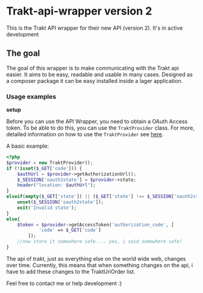 Trakt-api-wrapper version 2
=================

This is the Trakt API wrapper for their new API (version 2). It's in active development

## The goal

The goal of this wrapper is to make communicating with the Trakt api easier. It aims to be easy, readable and usable in many cases. Designed as a composer package it can be easy installed inside a lager application.

### Usage examples

__setup__

Before you can use the API Wrapper, you need to obtain a OAuth Access token. To be able to do this, you can use the 
`TraktProvider` class. For more, detailed information on how to use the `TraktProvider` see [here][oauth2-client].

A basic example:

```PHP
<?php
$provider = new TraktProvider();
if (!isset($_GET['code'])) {
    $authUrl = $provider->getAuthorizationUrl();
    $_SESSION['oauth2state'] = $provider->state;
    header("location: $authUrl");
}
elseif(empty($_GET['state']) || ($_GET['state'] !== $_SESSION['oauth2state'])){
    unset($_SESSION['oauth2state']);
    exit('Invalid state');
}
else{
    $token = $provider->getAccessToken('authorization_code', [
            'code' => $_GET['code']
        ]);
    //now store it somewhere safe.... yes, i said somewhere safe! 
}
```

The api of trakt, just as everything else on the world wide web, changes over time. Currently, this means that when something changes on the api, i have to add these changes to the TraktUriOrder list. 

Feel free to contact me or help development :)

[oauth2-client]: https://github.com/thephpleague/oauth2-client
